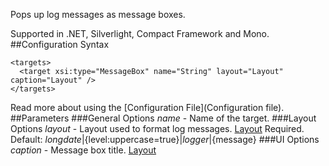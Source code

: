 Pops up log messages as message boxes. 

Supported in .NET, Silverlight, Compact Framework and Mono.
##Configuration Syntax
```
<targets>
  <target xsi:type="MessageBox" name="String" layout="Layout" caption="Layout" />
</targets>
```
Read more about using the [Configuration File](Configuration file).
##Parameters
###General Options
_name_ - Name of the target.
###Layout Options
_layout_ - Layout used to format log messages. [Layout](Data-types) Required. Default: ${longdate}|${level:uppercase=true}|${logger}|${message}
###UI Options
_caption_ - Message box title. [Layout](Data-types)